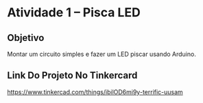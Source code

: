 # Atividade 1 – Pisca LED

## Objetivo
Montar um circuito simples e fazer um LED piscar usando Arduino.

## Link Do Projeto No Tinkercard
https://www.tinkercad.com/things/ibilOD6mi9y-terrific-uusam